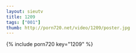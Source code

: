 ```yaml
--- 
layout: sieutv
title: 1209
tags: ["001"]
thumb: http://porn720.net/video/1209/poster.jpg
---
```

{% include porn720 key="1209" %} 
